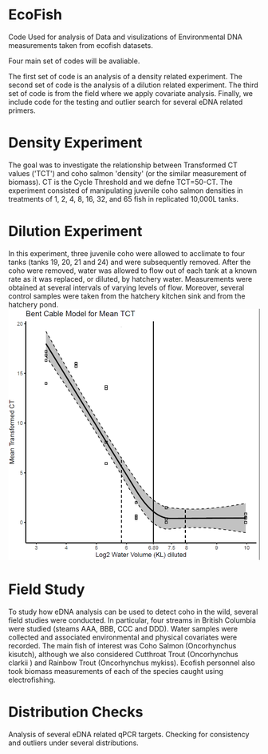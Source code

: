 # EcoFish
Code Used for analysis of Data and visulizations of Environmental DNA measurements taken from ecofish datasets.

Four main set of codes will be avaliable.

The first set of code is an analysis of a density related experiment.
The second set of code is the analysis of a dilution related experiment.
The third set of code is from the field where we apply covariate analysis.
Finally, we include code for the testing and outlier search for several eDNA related primers.


# Density Experiment 
The goal was to investigate the relationship between
Transformed CT values ('TCT') and coho salmon 'density' (or the similar measurement
of biomass). CT is the Cycle Threshold and we defne TCT=50-CT. The
experiment consisted of manipulating juvenile coho salmon densities in treatments of
1, 2, 4, 8, 16, 32, and 65 fish in replicated 10,000L tanks.

# Dilution Experiment

In this experiment, three juvenile coho were allowed to acclimate to four tanks (tanks 19, 20, 21 and 24) and were subsequently removed. After the coho were removed, water was allowed to flow out of each tank at a known
rate as it was replaced, or diluted, by hatchery water. Measurements were obtained at several intervals of varying levels of flow. Moreover, several control samples were taken from the hatchery kitchen sink and from the hatchery pond.
![What is this](Images/bentcablemeantct.png)


# Field Study

To study how eDNA analysis can be used to detect coho in the wild, several field studies were conducted. In particular,
four streams in British Columbia were studied (steams AAA, BBB, CCC and DDD).
Water samples were collected and associated environmental and physical covariates
were recorded. The main fish of interest was Coho Salmon (Oncorhynchus kisutch),
although we also considered Cutthroat Trout (Oncorhynchus clarkii ) and Rainbow
Trout (Oncorhynchus mykiss). Ecofish personnel also took biomass measurements
of each of the species caught using electrofishing.


# Distribution Checks

Analysis of several eDNA related qPCR targets. Checking for consistency and outliers under several distributions.
